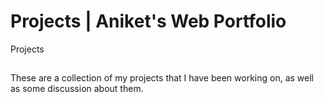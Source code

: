 # Projects | Aniket's Web Portfolio
Projects
##
These are a collection of my projects that I have been working on, as well as some
discussion about them.